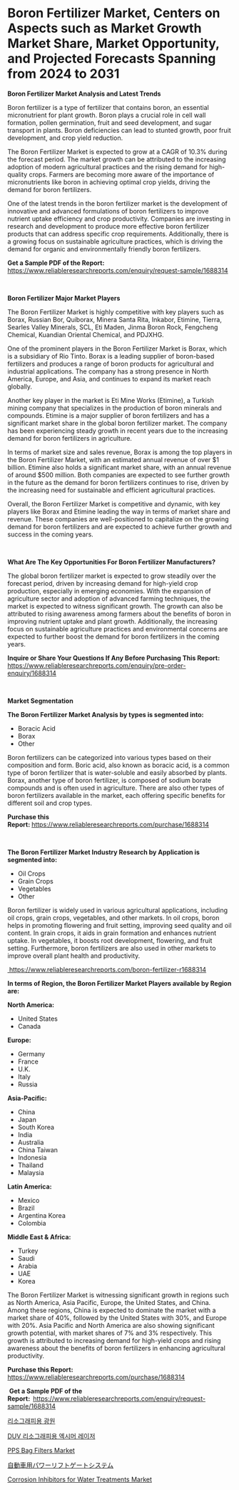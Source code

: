 <p><h1>Boron Fertilizer Market, Centers on Aspects such as Market Growth Market Share, Market Opportunity, and Projected Forecasts Spanning from 2024 to 2031</h1></p><p><strong>Boron Fertilizer Market Analysis and Latest Trends</strong></p>
<p><p>Boron fertilizer is a type of fertilizer that contains boron, an essential micronutrient for plant growth. Boron plays a crucial role in cell wall formation, pollen germination, fruit and seed development, and sugar transport in plants. Boron deficiencies can lead to stunted growth, poor fruit development, and crop yield reduction.</p><p>The Boron Fertilizer Market is expected to grow at a CAGR of 10.3% during the forecast period. The market growth can be attributed to the increasing adoption of modern agricultural practices and the rising demand for high-quality crops. Farmers are becoming more aware of the importance of micronutrients like boron in achieving optimal crop yields, driving the demand for boron fertilizers.</p><p>One of the latest trends in the boron fertilizer market is the development of innovative and advanced formulations of boron fertilizers to improve nutrient uptake efficiency and crop productivity. Companies are investing in research and development to produce more effective boron fertilizer products that can address specific crop requirements. Additionally, there is a growing focus on sustainable agriculture practices, which is driving the demand for organic and environmentally friendly boron fertilizers.</p></p>
<p><strong>Get a Sample PDF of the Report:&nbsp;</strong> <a href="https://www.reliableresearchreports.com/enquiry/request-sample/1688314">https://www.reliableresearchreports.com/enquiry/request-sample/1688314</a></p>
<p>&nbsp;</p>
<p><strong>Boron Fertilizer Major Market Players</strong></p>
<p><p>The Boron Fertilizer Market is highly competitive with key players such as Borax, Russian Bor, Quiborax, Minera Santa Rita, Inkabor, Etimine, Tierra, Searles Valley Minerals, SCL, Eti Maden, Jinma Boron Rock, Fengcheng Chemical, Kuandian Oriental Chemical, and PDJXHG.</p><p>One of the prominent players in the Boron Fertilizer Market is Borax, which is a subsidiary of Rio Tinto. Borax is a leading supplier of boron-based fertilizers and produces a range of boron products for agricultural and industrial applications. The company has a strong presence in North America, Europe, and Asia, and continues to expand its market reach globally.</p><p>Another key player in the market is Eti Mine Works (Etimine), a Turkish mining company that specializes in the production of boron minerals and compounds. Etimine is a major supplier of boron fertilizers and has a significant market share in the global boron fertilizer market. The company has been experiencing steady growth in recent years due to the increasing demand for boron fertilizers in agriculture.</p><p>In terms of market size and sales revenue, Borax is among the top players in the Boron Fertilizer Market, with an estimated annual revenue of over $1 billion. Etimine also holds a significant market share, with an annual revenue of around $500 million. Both companies are expected to see further growth in the future as the demand for boron fertilizers continues to rise, driven by the increasing need for sustainable and efficient agricultural practices.</p><p>Overall, the Boron Fertilizer Market is competitive and dynamic, with key players like Borax and Etimine leading the way in terms of market share and revenue. These companies are well-positioned to capitalize on the growing demand for boron fertilizers and are expected to achieve further growth and success in the coming years.</p></p>
<p>&nbsp;</p>
<p><strong>What Are The Key Opportunities For Boron Fertilizer Manufacturers?</strong></p>
<p><p>The global boron fertilizer market is expected to grow steadily over the forecast period, driven by increasing demand for high-yield crop production, especially in emerging economies. With the expansion of agriculture sector and adoption of advanced farming techniques, the market is expected to witness significant growth. The growth can also be attributed to rising awareness among farmers about the benefits of boron in improving nutrient uptake and plant growth. Additionally, the increasing focus on sustainable agriculture practices and environmental concerns are expected to further boost the demand for boron fertilizers in the coming years.</p></p>
<p><strong>Inquire or Share Your Questions If Any Before Purchasing This Report:</strong> <a href="https://www.reliableresearchreports.com/enquiry/pre-order-enquiry/1688314">https://www.reliableresearchreports.com/enquiry/pre-order-enquiry/1688314</a></p>
<p>&nbsp;</p>
<p><strong>Market Segmentation</strong></p>
<p><strong>The Boron Fertilizer Market Analysis by types is segmented into:</strong></p>
<p><ul><li>Boracic Acid</li><li>Borax</li><li>Other</li></ul></p>
<p><p>Boron fertilizers can be categorized into various types based on their composition and form. Boric acid, also known as boracic acid, is a common type of boron fertilizer that is water-soluble and easily absorbed by plants. Borax, another type of boron fertilizer, is composed of sodium borate compounds and is often used in agriculture. There are also other types of boron fertilizers available in the market, each offering specific benefits for different soil and crop types.</p></p>
<p><strong>Purchase this Report:&nbsp;</strong><a href="https://www.reliableresearchreports.com/purchase/1688314">https://www.reliableresearchreports.com/purchase/1688314</a></p>
<p>&nbsp;</p>
<p><strong>The Boron Fertilizer Market Industry Research by Application is segmented into:</strong></p>
<p><ul><li>Oil Crops</li><li>Grain Crops</li><li>Vegetables</li><li>Other</li></ul></p>
<p><p>Boron fertilizer is widely used in various agricultural applications, including oil crops, grain crops, vegetables, and other markets. In oil crops, boron helps in promoting flowering and fruit setting, improving seed quality and oil content. In grain crops, it aids in grain formation and enhances nutrient uptake. In vegetables, it boosts root development, flowering, and fruit setting. Furthermore, boron fertilizers are also used in other markets to improve overall plant health and productivity.</p></p>
<p><a href="https://www.reliableresearchreports.com/boron-fertilizer-r1688314">&nbsp;https://www.reliableresearchreports.com/boron-fertilizer-r1688314</a></p>
<p><strong>In terms of Region, the Boron Fertilizer Market Players available by Region are:</strong></p>
<p>
    <p> <strong> North America: </strong>
        <ul>
            <li>United States</li>
            <li>Canada</li>
        </ul>
        </p> 
    <p> <strong> Europe: </strong>
        <ul>
            <li>Germany</li>
            <li>France</li>
            <li>U.K.</li>
            <li>Italy</li>
            <li>Russia</li>
        </ul>
        </p> 
    <p> <strong> Asia-Pacific: </strong>
        <ul>
            <li>China</li>
            <li>Japan</li>
            <li>South Korea</li>
            <li>India</li>
            <li>Australia</li>
            <li>China Taiwan</li>
            <li>Indonesia</li>
            <li>Thailand</li>
            <li>Malaysia</li>
        </ul>
        </p> 
    <p> <strong> Latin America: </strong>
        <ul>
            <li>Mexico</li>
            <li>Brazil</li>
            <li>Argentina Korea</li>
            <li>Colombia</li>
        </ul>
        </p> 
    <p> <strong> Middle East & Africa: </strong>
        <ul>
            <li>Turkey</li>
            <li>Saudi</li>
            <li>Arabia</li>
            <li>UAE</li>
            <li>Korea</li>
        </ul>
    </p>
    </p>
<p><p>The Boron Fertilizer Market is witnessing significant growth in regions such as North America, Asia Pacific, Europe, the United States, and China. Among these regions, China is expected to dominate the market with a market share of 40%, followed by the United States with 30%, and Europe with 20%. Asia Pacific and North America are also showing significant growth potential, with market shares of 7% and 3% respectively. This growth is attributed to increasing demand for high-yield crops and rising awareness about the benefits of boron fertilizers in enhancing agricultural productivity.</p></p>
<p><strong>Purchase this Report: </strong><a href="https://www.reliableresearchreports.com/purchase/1688314">https://www.reliableresearchreports.com/purchase/1688314</a></p>
<p>&nbsp;<strong>Get a Sample PDF of the Report:&nbsp;&nbsp;</strong><a href="https://www.reliableresearchreports.com/enquiry/request-sample/1688314">https://www.reliableresearchreports.com/enquiry/request-sample/1688314</a></p>
<p><strong></strong></p>
<p><p><a href="https://github.com/gambitz1998/Market-Research-Report-List-1/blob/main/5687110112296.md">리소그래피용 광원</a></p><p><a href="https://github.com/nhaiquang84/Market-Research-Report-List-1/blob/main/2181439112297.md">DUV 리소그래피용 엑시머 레이저</a></p><p><a href="https://github.com/isharif044/Market-Research-Report-List-1/blob/main/pps-bag-filters-market.md">PPS Bag Filters Market</a></p><p><a href="https://github.com/EstaSprer20231/Market-Research-Report-List-2/blob/main/8859696119701.md">自動車用パワーリフトゲートシステム</a></p><p><a href="https://github.com/fauzi1101fauzi/Market-Research-Report-List-1/blob/main/corrosion-inhibitors-for-water-treatments-market.md">Corrosion Inhibitors for Water Treatments Market</a></p></p>